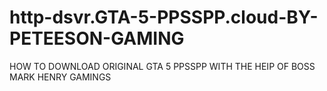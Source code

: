 # http-dsvr.GTA-5-PPSSPP.cloud-BY-PETEESON-GAMING
HOW TO DOWNLOAD ORIGINAL GTA 5 PPSSPP
WITH THE HEIP OF BOSS MARK HENRY GAMINGS

